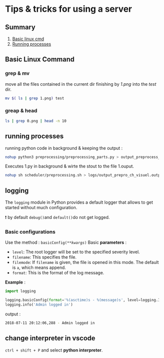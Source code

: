 ﻿# Tips & tricks for using a server



## Summary 
1. [Basic linux cmd](#cmd)
2. [Running processes](#background)

 
## Basic Linux Command <a name='cmd'> </a>
### grep & mv 
move all the files contained in the current dir finishing by *1.png* into the *test* dir. 
```bash
mv $( ls | grep 1.png) test
```
### greap & head
```bash
ls | grep 0.png | head -n 10
```

## running processes<a name='background'> </a>

running python code in background & keeping the output : 
```bash
nohup python3 preprocessing/preprocessing_parts.py > output_preprocess_20h57.log
```
Executes 1.py in background & wirte the stout to the file 1.ouput. 

```bash
nohup sh scheduler/preprocessing.sh > logs/output_prepro_ch_visuel.output &
```

## logging
The `logging` module in Python provides a default logger that allows to get started without much configuration. 

:exclamation: by default `debug()`and `default()`do not get logged. 

### Basic configurations 

Use the method : `basicConfig(**`_`kwargs`_`)`
Basic __parameters__ : 
-   `level`: The root logger will be set to the specified severity level.
-   `filename`: This specifies the file.
-   `filemode`: If  `filename`  is given, the file is opened in this mode. The default is  `a`, which means append.
-   `format`: This is the format of the log message.

__Example__ : 
```python
import logging

logging.basicConfig(format='%(asctime)s - %(message)s', level=logging.INFO)
logging.info('Admin logged in')
```
output : 
```bash
2018-07-11 20:12:06,288 - Admin logged in
```

## change interpreter in vscode
`ctrl + shift + P` and select __python interpreter__.	
